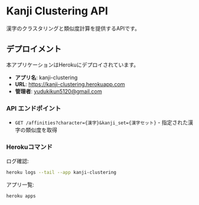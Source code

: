 # Kanji Clustering API

漢字のクラスタリングと類似度計算を提供するAPIです。

## デプロイメント

本アプリケーションはHerokuにデプロイされています。

- **アプリ名**: kanji-clustering
- **URL**: https://kanji-clustering.herokuapp.com
- **管理者**: yudukikun5120@gmail.com

### API エンドポイント

- `GET /affinities?character={漢字}&kanji_set={漢字セット}` - 指定された漢字の類似度を取得

### Herokuコマンド

ログ確認:
```bash
heroku logs --tail --app kanji-clustering
```

アプリ一覧:
```bash
heroku apps
```
